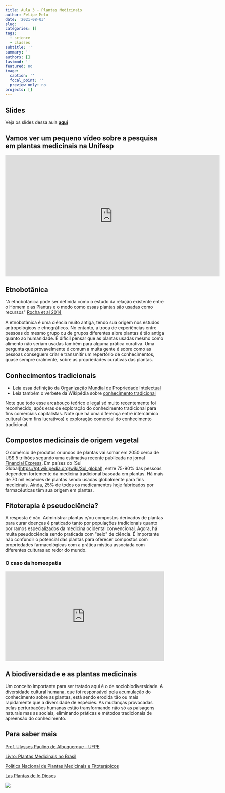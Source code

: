 ```yaml
---
title: Aula 3 - Plantas Medicinais
author: Felipe Melo
date: '2021-08-03'
slug: 
categories: []
tags:
  - science
  - classes
subtitle: ''
summary: ''
authors: []
lastmod: ''
featured: no
image:
  caption: ''
  focal_point: ''
  preview_only: no
projects: []
---
```




## Slides

Veja os slides dessa aula [**aqui**](https://fplmelo.github.io/boteco/plant_med.html#1)


## Vamos ver um pequeno vídeo sobre a pesquisa em plantas medicinais na Unifesp

<iframe width="680" height="383" src="https://www.youtube.com/embed/YrX9ZmYfxq4" title="YouTube video player" frameborder="0" allow="accelerometer; autoplay; clipboard-write; encrypted-media; gyroscope; picture-in-picture" allowfullscreen></iframe>

## Etnobotânica

"A etnobotânica pode ser definida como o estudo da relação existente entre o Homem e as Plantas e o modo como essas plantas são usadas como recursos" [Rocha et al 2014](https://www.scielo.br/j/inter/a/bjTCfdnwmLmH5YFCV58LSyy/?lang=pt&format=pdf#:~:text=A%20etnobot%C3%A2nica%20pode%20ser%20definida,integrativo%20(ALCORN%2C%201995).)

A etnobotânica é uma ciência muito antiga, tendo sua origem nos estudos antropológicos e etnográficos. No entanto, a troca de experiências entre pessoas do mesmo grupo ou de grupos diferentes aibre plantas é tão antiga quanto ao humanidade. É difícil pensar que as plantas usadas mesmo como alimento não seriam usadas também para alguma prática curativa. Uma pergunta que provavelmente é comum a muita gente é sobre como as pessoas conseguem criar e transmitir um repertório de conhecimentos, quase sempre oralmente, sobre as propriedades curativas das plantas.

## Conhecimentos tradicionais

- Leia essa definição da [Organização Mundial de Propriedade Intelectual](https://www.wipo.int/tk/es/tk/index.html)
- Leia também o verbete da Wikipédia sobre [conhecimento tradicional](https://en.wikipedia.org/wiki/Traditional_knowledge)

Note que todo esse arcabouço teórico e legal só muito recentemente foi reconhecido, após eras de exploração do conhecimento tradicional para fins comerciais capitalistas. Note que há uma diferença entre intercâmico cultural (sem fins lucrativos) e exploração comercial do conhecimento tradicional. 

## Compostos medicinais de origem vegetal

O comércio de produtos oriundos de plantas vai somar em 2050 cerca de US$ 5 trilhões segundo uma estimativa recente publicada no jornal [Financial Express](https://www.financialexpress.com/archive/global-medicinal-plants-demand-may-touch-5-trillion-by-2050/102863/). Em países do [Sul Global]https://pt.wikipedia.org/wiki/Sul_global), entre 75-90% das pessoas dependem fortemente da medicina tradicional baseada em plantas. Há mais de 70 mil espécies de plantas sendo usadas globalmente para fins medicinais. Ainda, 25% de todos os medicamentos hoje fabricados por farmacêuticas têm sua origem em plantas.

## Fitoterapia é pseudociência?

A resposta é não. Administrar plantas e/ou compostos derivados de plantas para curar doenças é praticado tanto por populações tradicionais quanto por ramos especializados da medicina ocidental convencional. Agora, há muita pseudociência sendo praticada com "selo" de ciência. É importante não confundir o potencial das plantas para oferecer compostos com propriedades farmacológicas com a prática mística associada com diferentes culturas ao redor do mundo.

### O caso da homeopatia

<div style="max-width:854px"><div style="position:relative;height:0;padding-bottom:56.25%"><iframe src="https://embed.ted.com/talks/james_randi_homeopathy_quackery_and_fraud" width="854" height="480" style="position:absolute;left:0;top:0;width:100%;height:100%" frameborder="0" scrolling="no" allowfullscreen></iframe></div></div>

## A biodiversidade e as plantas medicinais

Um conceito importante para ser tratado aqui é o de sociobiodiversidade. A diversidade cultural humana, que foi responsável pela acumulação do conhecimento sobre as plantas, está sendo erodida tão ou mais rapidamente que a diversidade de espécies. As mudanças provocadas pelas perturbações humanas estão transformando não só as paisagens naturais mas as sociais, eliminando práticas e métodos tradicionais de apreensão do conhecimento.

## Para saber mais

[Prof. Ulysses Paulino de Albuquerque - UFPE](https://scholar.google.com/citations?user=JnPswr0AAAAJ&hl=pt-BR)

[Livro: Plantas Medicinais no Brasil](https://www.plantarum.com.br/livro-plantas-medicinais-no-brasil)

[Política Nacional de Plantas Medicinais e Fitoterápicos](https://bvsms.saude.gov.br/bvs/publicacoes/politica_nacional_fitoterapicos.pdf)

[Las Plantas de lo Dioses](https://archive.org/details/PlantasDeLosDioses/page/n1/mode/2up)

<img src=https://lapersianalibros.com/wp-content/uploads/2020/07/plantas-de-los-dioses.jpg>






